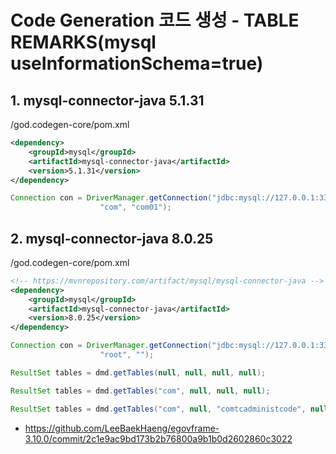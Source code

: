 # Code Generation 코드 생성 - TABLE REMARKS(mysql useInformationSchema=true)

## 1. mysql-connector-java 5.1.31

/god.codegen-core/pom.xml

```xml
<dependency>
    <groupId>mysql</groupId>
    <artifactId>mysql-connector-java</artifactId> 
    <version>5.1.31</version>
</dependency>
```

```java
Connection con = DriverManager.getConnection("jdbc:mysql://127.0.0.1:3306/com?useInformationSchema=true",
					"com", "com01");
```

## 2. mysql-connector-java 8.0.25

/god.codegen-core/pom.xml

```xml
<!-- https://mvnrepository.com/artifact/mysql/mysql-connector-java -->
<dependency>
    <groupId>mysql</groupId>
    <artifactId>mysql-connector-java</artifactId>
    <version>8.0.25</version>
</dependency>
```

```java
Connection con = DriverManager.getConnection("jdbc:mysql://127.0.0.1:3306?useInformationSchema=true",
					"root", "");

ResultSet tables = dmd.getTables(null, null, null, null);

ResultSet tables = dmd.getTables("com", null, null, null);

ResultSet tables = dmd.getTables("com", null, "comtcadministcode", null);
```

- https://github.com/LeeBaekHaeng/egovframe-3.10.0/commit/2c1e9ac9bd173b2b76800a9b1b0d2602860c3022

